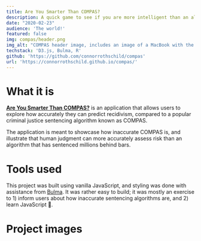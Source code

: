```yaml
---
title: Are You Smarter Than COMPAS?
description: A quick game to see if you are more intelligent than an algorithm used to sentence millions of Americans.
date: "2020-02-23"
audience: 'The world!'
featured: false
img: compas/header.png
img_alt: "COMPAS header image, includes an image of a MacBook with the application open."
techstack: 'D3.js, Bulma, R'
github: 'https://github.com/connorrothschild/compas'
url: 'https://connorrothschild.github.io/compas/'
---
```


[<InlineImage :clickable=false src="projects/compas/header.png" alt="Header"></InlineImage>](https://connorrothschild.github.io/compas/)

# What it is

[**Are You Smarter Than COMPAS?**](https://connorrothschild.github.io/compas/) is an application that allows users to explore how accurately they can predict recidivism, compared to a popular criminal justice sentencing algorithm known as COMPAS.

The application is meant to showcase how inaccurate COMPAS is, and illustrate that human judgment can more accurately assess risk than an algorithm that has sentenced millions behind bars.

# Tools used

This project was built using vanilla JavaScript, and styling was done with assistance from [Bulma](https://bulma.io/). It was rather easy to build; it was mostly an exercise to 1) inform users about how inaccurate sentencing algorithms are, and 2) learn JavaScript 🙂.

# Project images

<InlineImage src="projects/compas/mac-1.png" alt="Project image for the project 'Are You Smarter Than COMPAS?'" width="74%"></InlineImage>
<InlineImage src="projects/compas/phone-1.png" alt="Project image for the project 'Are You Smarter Than COMPAS?'" width="22%"></InlineImage>

<InlineImage src="projects/compas/phone-2.png" alt="Project image for the project 'Are You Smarter Than COMPAS?'" width="22%"></InlineImage>
<InlineImage src="projects/compas/mac-2.png" alt="Project image for the project 'Are You Smarter Than COMPAS?'" width="74%"></InlineImage>
